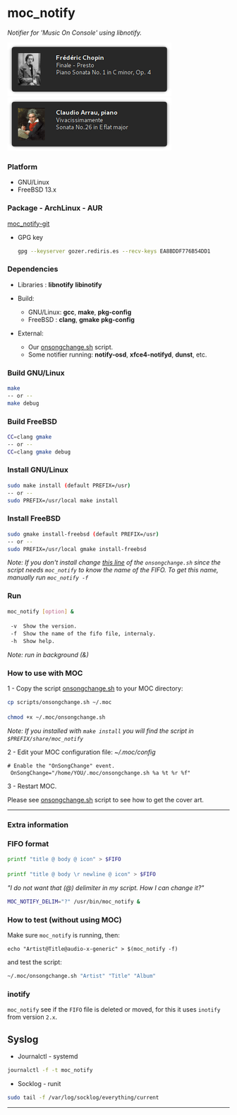 # moc_notify
*Notifier for 'Music On Console' using libnotify.*


<img src="https://github.com/daltomi/moc_notify/raw/master/screenshots/01.png"/>

<img src="https://github.com/daltomi/moc_notify/raw/master/screenshots/02.png"/>



### Platform

* GNU/Linux
* FreeBSD 13.x


### Package - ArchLinux - AUR
[moc_notify-git](https://aur.archlinux.org/packages/moc_notify-git/)

  * GPG key
    ```bash
    gpg --keyserver gozer.rediris.es --recv-keys EA8BDDF776B54DD1
    ```

### Dependencies
* Libraries : **libnotify** **libinotify**

* Build:
    - GNU/Linux: **gcc**, **make**, **pkg-config**
    - FreeBSD  : **clang**, **gmake** **pkg-config**

* External:
    * Our [onsongchange.sh](https://github.com/daltomi/moc_notify/blob/master/scripts/onsongchange.sh) script.
    * Some notifier running: **notify-osd**, **xfce4-notifyd**, **dunst**, etc.


### Build GNU/Linux
```bash
make
-- or --
make debug
```

### Build FreeBSD
```bash
CC=clang gmake
-- or --
CC=clang gmake debug
```

### Install GNU/Linux

```bash
sudo make install (default PREFIX=/usr)
-- or --
sudo PREFIX=/usr/local make install
```

### Install FreeBSD
```bash
sudo gmake install-freebsd (default PREFIX=/usr)
-- or --
sudo PREFIX=/usr/local gmake install-freebsd
```

_Note: If you don't install change [this line](https://github.com/daltomi/moc_notify/blob/0b3e2595811322f720365743e14d0119851510a8/scripts/onsongchange.sh#L23) of the `onsongchange.sh` since the script needs `moc_notify` to know the name of the FIFO. To get this name, manually run  `moc_notify -f`_

### Run
```bash
moc_notify [option] &

 -v  Show the version.
 -f  Show the name of the fifo file, internaly.
 -h  Show help.
```

*Note: run in background (&)*


### How to use with MOC

1 - Copy the script [onsongchange.sh](https://github.com/daltomi/moc_notify/blob/master/scripts/onsongchange.sh) to your MOC directory:

```bash
cp scripts/onsongchange.sh ~/.moc

chmod +x ~/.moc/onsongchange.sh
```
_Note: If you installed with `make install` you will find the script in `$PREFIX/share/moc_notify`_


2 - Edit your MOC configuration file: *~/.moc/config*
```
# Enable the "OnSongChange" event.
 OnSongChange="/home/YOU/.moc/onsongchange.sh %a %t %r %f"
```

3 - Restart MOC.

Please see [onsongchange.sh](https://github.com/daltomi/moc_notify/blob/master/scripts/onsongchange.sh)
script to see how to get the cover art.

---

### Extra information

### FIFO format
```bash
printf "title @ body @ icon" > $FIFO

printf "title @ body \r newline @ icon" > $FIFO
```

*"I do not want that (@) delimiter in my script. How I can change it?"*

```bash
MOC_NOTIFY_DELIM="?" /usr/bin/moc_notify &
```

### How to test (without using MOC)

Make sure `moc_notify` is running, then:
```
echo "Artist@Title@audio-x-generic" > $(moc_notify -f)
```
and test the script:
```bash
~/.moc/onsongchange.sh "Artist" "Title" "Album"
```

### inotify
`moc_notify` see if the `FIFO` file is deleted or moved, for this it uses `inotify`
from version `2.x`.

## Syslog

- Journalctl - systemd
```bash
journalctl -f -t moc_notify
```

- Socklog - runit
```bash
sudo tail -f /var/log/socklog/everything/current
```
---
